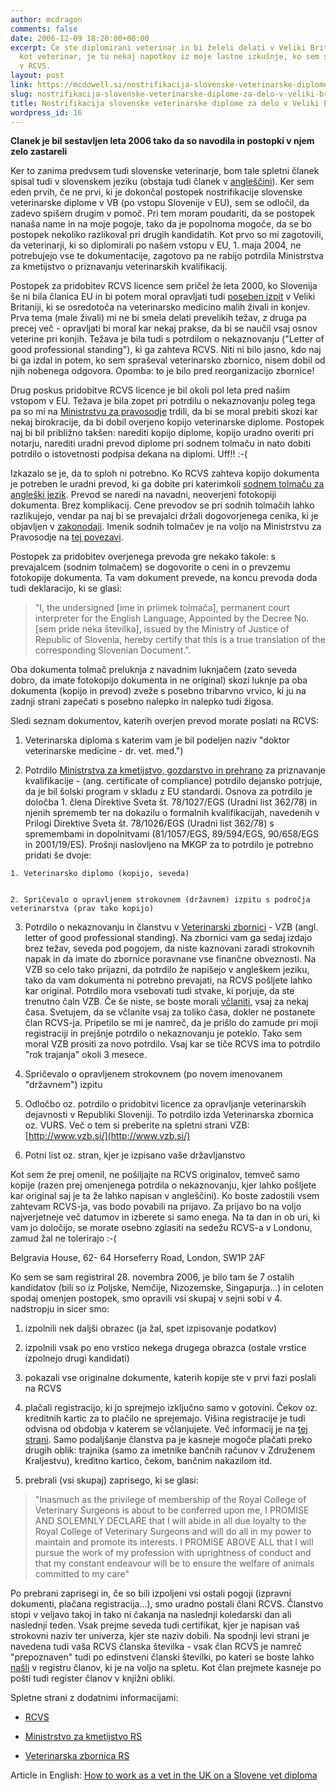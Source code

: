 ```yaml
---
author: mcdragon
comments: false
date: 2006-12-09 18:20:00+00:00
excerpt: Če ste diplomirani veterinar in bi želeli delati v Veliki Britaniji, seveda,
  kot veterinar, je tu nekaj napotkov iz moje lastne izkušnje, ko sem se registriral
  v RCVS.
layout: post
link: https://mcdowell.si/nostrifikacija-slovenske-veterinarske-diplome-za-delo-v-veliki-britaniji.html
slug: nostrifikacija-slovenske-veterinarske-diplome-za-delo-v-veliki-britaniji
title: Nostrifikacija slovenske veterinarske diplome za delo v Veliki Britaniji
wordpress_id: 16
---
```


**Clanek je bil sestavljen leta 2006 tako da so navodila in postopki v njem zelo zastareli**

Ker to zanima predvsem tudi slovenske veterinarje, bom tale spletni članek spisal tudi v slovenskem jeziku (obstaja tudi članek v [angleščini](http://mcdragon.blogspot.com/2006/12/how-to-work-as-vet-in-uk-on-slovene-vet.html)). Ker sem eden prvih, če ne prvi, ki je dokončal postopek nostrifikacije slovenske veterinarske diplome v VB (po vstopu Slovenije v EU), sem se odločil, da zadevo spišem drugim v pomoč. Pri tem moram poudariti, da se postopek nanaša name in na moje pogoje, tako da je popolnoma mogoče, da se bo postopek nekoliko razlikoval pri drugih kandidatih. Kot prvo so mi zagotovili, da veterinarji, ki so diplomirali po našem vstopu v EU, 1. maja 2004, ne potrebujejo vse te dokumentacije, zagotovo pa ne rabijo potrdila Ministrstva za kmetijstvo o priznavanju veterinarskih kvalifikacij.

Postopek za pridobitev RCVS licence sem pričel že leta 2000, ko Slovenija še ni bila članica EU in bi potem moral opravljati tudi [poseben izpit](http://www.rcvs.org.uk/Templates/Internal.asp?NodeID=90413&int1stParentNodeID=89638) v Veliki Britaniji, ki se osredotoča na veterinarsko medicino malih živali in konjev. Prva tema (male živali) mi ne bi smela delati prevelikih težav, z druga pa precej več - opravljati bi moral kar nekaj prakse, da bi se naučil vsaj osnov veterine pri konjih. Težava je bila tudi s potrdilom o nekaznovanju ("Letter of good professional standing"), ki ga zahteva RCVS. Niti ni bilo jasno, kdo naj bi ga izdal in potem, ko sem spraševal veterinarsko zbornico, nisem dobil od njih nobenega odgovora. Opomba: to je bilo pred reorganizacijo zbornice!

Drug poskus pridobitve RCVS licence je bil okoli pol leta pred našim vstopom v EU. Težava je bila zopet pri potrdilu o nekaznovanju poleg tega pa so mi na [Ministrstvu za pravosodje](http://www.mp.gov.si/) trdili, da bi se moral prebiti skozi kar nekaj birokracije, da bi dobil overjeno kopijo veterinarske diplome. Postopek naj bi bil približno takšen: narediti kopijo diplome, kopijo uradno overiti pri notarju, narediti uradni prevod diplome pri sodnem tolmaču in nato dobiti potrdilo o istovetnosti podpisa dekana na diplomi. Uff!! :-(

Izkazalo se je, da to sploh ni potrebno. Ko RCVS zahteva kopijo dokumenta je potreben le uradni prevod, ki ga dobite pri katerimkoli [sodnem tolmaču za angleški jezik](http://www2.gov.si/mp/tol_cen.nsf/%28WebTolmaci%29?OpenView&Start=2&Expand=2). Prevod se naredi na navadni, neoverjeni fotokopiji dokumenta. Brez komplikacij. Cene prevodov se pri sodnih tolmačih lahko razlikujejo, vendar pa naj bi se prevajalci držali dogovorjenega cenika, ki je objavljen v [zakonodaji](http://zakonodaja.gov.si/rpsi/r08/predpis_ZAKO5198.html). Imenik sodnih tolmačev je na voljo na Ministrstvu za Pravosodje na [tej povezavi](http://www2.gov.si/mp/tol_cen.nsf/(WebTolmaci)?OpenView&Start=2&Expand=2).

Postopek za pridobitev overjenega prevoda gre nekako takole: s prevajalcem (sodnim tolmačem) se dogovorite o ceni in o prevzemu fotokopije dokumenta. Ta vam dokument prevede, na koncu prevoda doda tudi deklaracijo, ki se glasi:


<blockquote>"I, the undersigned [ime in priimek tolmača], permanent court interpreter for the English Language, Appointed by the Decree No. [sem pride neka številka], issued by the Ministry of Justice of Republic of Slovenia, hereby certify that this is a true translation of the corresponding Slovenian Document.".</blockquote>


Oba dokumenta tolmač preluknja z navadnim luknjačem (zato seveda dobro, da imate fotokopijo dokumenta in ne original) skozi luknje pa oba dokumenta (kopijo in prevod) zveže s posebno tribarvno vrvico, ki ju na zadnji strani zapečati s posebno nalepko in nalepko tudi žigosa.

Sledi seznam dokumentov, katerih overjen prevod morate poslati na RCVS:



 	
  1. Veterinarska diploma s katerim vam je bil podeljen naziv "doktor veterinarske medicine - dr. vet. med.")

 	
  2. Potrdilo [Ministrstva za kmetijstvo, gozdarstvo in prehrano](http://www.mkgp.gov.si/) za priznavanje kvalifikacije - (ang. certificate of compliance) potrdilo dejansko potrjuje, da je bil šolski program v skladu z EU standardi. Osnova za potrdilo je določba 1. člena Direktive Sveta št. 78/1027/EGS (Uradni list 362/78) in njenih sprememb ter na dokazilu o formalnih kvalifikacijah, navedenih v Prilogi Direktive Sveta št. 78/1026/EGS (Uradni list 362/78) s spremembami in dopolnitvami (81/1057/EGS, 89/594/EGS, 90/658/EGS in 2001/19/ES). Prošnji naslovljeno na MKGP za to potrdilo je potrebno pridati še dvoje:

 	
    1. Veterinarsko diplomo (kopijo, seveda)

 	
    2. Spričevalo o opravljenem strokovnem (državnem) izpitu s področja veterinarstva (prav tako kopijo)




 	
  3. Potrdilo o nekaznovanju in članstvu v [Veterinarski zbornici](http://www.vzb.si/) - VZB (angl. letter of good professional standing). Na zbornici vam ga sedaj izdajo brez težav, seveda pod pogojem, da niste kaznovani zaradi strokovnih napak in da imate do zbornice poravnane vse finančne obveznosti. Na VZB so celo tako prijazni, da potrdilo že napišejo v angleškem jeziku, tako da vam dokumenta ni potrebno prevajati, na RCVS pošljete lahko kar original. Potrdilo mora vsebovati tudi stvake, ki porjuje, da ste trenutno čaln VZB. Če še niste, se boste morali [včlaniti](http://www.vzb.si/pristopna.htm), vsaj za nekaj časa. Svetujem, da se včlanite vsaj za toliko časa, dokler ne postanete član RCVS-ja. Pripetilo se mi je namreč, da je prišlo do zamude pri moji registraciji in prejšnje potrdilo o nekaznovanju je poteklo. Tako sem moral VZB prositi za novo potrdilo. Vsaj kar se tiče RCVS ima to potrdilo "rok trajanja" okoli 3 mesece.

 	
  4. Spričevalo o opravljenem strokovnem (po novem imenovanem "državnem") izpitu

 	
  5. Odločbo oz. potrdilo o pridobitvi licence za opravljanje veterinarskih dejavnosti v Republiki Sloveniji. To potrdilo izda Veterinarska zbornica oz. VURS. Več o tem si preberite na spletni strani VZB: [http://www.vzb.si/](http://www.vzb.si/)

 	
  6. Potni list oz. stran, kjer je izpisano vaše državljanstvo


Kot sem že prej omenil, ne pošiljajte na RCVS originalov, temveč samo kopije (razen prej omenjenega potrdila o nekaznovanju, kjer lahko pošljete kar original saj je ta že lahko napisan v angleščini). Ko boste zadostili vsem zahtevam RCVS-ja, vas bodo povabili na prijavo. Za prijavo bo na voljo najverjetneje več datumov in izberete si samo enega. Na ta dan in ob uri, ki vam jo določijo, se morate osebno zglasiti na sedežu RCVS-a v Londonu, zamud žal ne tolerirajo :-(

Belgravia House, 62- 64 Horseferry Road, London, SW1P 2AF

Ko sem se sam registriral 28. novembra 2006, je bilo tam še 7 ostalih kandidatov (bili so iz Poljske, Nemčije, Nizozemske, Singapurja...) in celoten spodaj omenjen postopek, smo opravili vsi skupaj v sejni sobi v 4. nadstropju in sicer smo:

 	
  1. izpolnili nek daljši obrazec (ja žal, spet izpisovanje podatkov)

 	
  2. izpolnili vsak po eno vrstico nekega drugega obrazca (ostale vrstice izpolnejo drugi kandidati)

 	
  3. pokazali vse originalne dokumente, katerih kopije ste v prvi fazi poslali na RCVS

 	
  4. plačali registracijo, ki jo sprejmejo izključno samo v gotovini. Čekov oz. kreditnih kartic za to plačilo ne sprejemajo. Višina registracije je tudi odvisna od obdobja v katerem se včlanjujete. Več informacij je na [tej strani](http://www.rcvs.org.uk/Templates/Internal.asp?NodeID=90638). Samo podaljšanje članstva pa je kasneje mogoče plačati preko drugih oblik: trajnika (samo za imetnike bančnih računov v Združenem Kraljestvu), kreditno kartico, čekom, bančnim nakazilom itd.

 	
  5. prebrali (vsi skupaj) zaprisego, ki se glasi:





<blockquote>"Inasmuch as the privilege of membership of the Royal College of Veterinary Surgeons is about to be conferred upon me, I PROMISE AND SOLEMNLY DECLARE that I will abide in all due loyalty to the Royal College of Veterinary Surgeons and will do all in my power to maintain and promote its interests.
I PROMISE ABOVE ALL that I will pursue the work of my profession with uprightness of conduct and that my constant endeavour will be to ensure the welfare of animals committed to my care"</blockquote>






Po prebrani zaprisegi in, če so bili izpoljeni vsi ostali pogoji (izpravni dokumenti, plačana registracija...), smo uradno postali člani RCVS. Članstvo stopi v veljavo takoj in tako ni čakanja na naslednji koledarski dan ali naslednji teden. Vsak prejme seveda tudi certifikat, kjer je napisan vaš strokovni naziv ter univerza, kjer ste naziv dobili. Na spodnji levi strani je navedena tudi vaša RCVS članska številka - vsak član RCVS je namreč "prepoznaven" tudi po edinstveni članski številki, po kateri se boste lahko [našli](http://www.rcvs.org.uk/registration/check-the-register-list/?filter-keyword=6441157&filter.x=27&filter.y=6&filter-type=both) v registru članov, ki je na voljo na spletu. Kot član prejmete kasneje po pošti tudi register članov v knjižni obliki.

Spletne strani z dodatnimi informacijami:



 	
  * [RCVS](http://www.rcvs.org.uk/)

 	
  * [Ministrstvo za kmetijstvo RS](http://www.mkgp.gov.si/)

 	
  * [Veterinarska zbornica RS](http://www.vzb.si/)


Article in English: [How to work as a vet in the UK on a Slovene vet diploma](https://mcdowell.si/how-to-work-as-a-vet-in-the-uk-on-a-slovene-vet-diploma-14.html)
